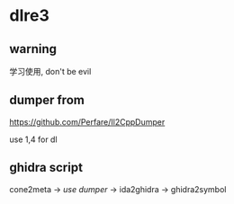 # dlre3
## warning
学习使用, don't be evil
## dumper from
https://github.com/Perfare/Il2CppDumper

use 1,4 for dl

## ghidra script
cone2meta -> _use dumper_ -> ida2ghidra -> ghidra2symbol
